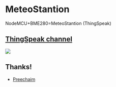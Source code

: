 # MeteoStantion
NodeMCU+BME280=MeteoStantion (ThingSpeak)


## [ThingSpeak channel](https://thingspeak.com/channels/398660)

![](https://i.imgur.com/JP7ZSv2.png)

## Thanks!
- [Preechaim](https://github.com/preechaim)
